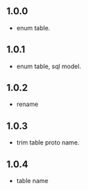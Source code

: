 ## 1.0.0
* enum table.

## 1.0.1
* enum table, sql model.

## 1.0.2
* rename

## 1.0.3
* trim table proto name.

## 1.0.4
* table name